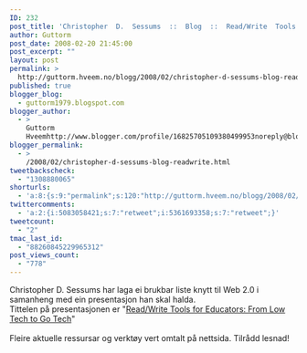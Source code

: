 ```yaml
---
ID: 232
post_title: 'Christopher  D.  Sessums  ::  Blog  ::  Read/Write  Tools  for  Educators:  From  Low  Tech  to  Go  Tech'
author: Guttorm
post_date: 2008-02-20 21:45:00
post_excerpt: ""
layout: post
permalink: >
  http://guttorm.hveem.no/blogg/2008/02/christopher-d-sessums-blog-readwrite-tools-for-educators-from-low-tech-to-go-tech/
published: true
blogger_blog:
  - guttorm1979.blogspot.com
blogger_author:
  - >
    Guttorm
    Hveemhttp://www.blogger.com/profile/16825705109380499953noreply@blogger.com
blogger_permalink:
  - >
    /2008/02/christopher-d-sessums-blog-readwrite.html
tweetbackscheck:
  - "1308880065"
shorturls:
  - 'a:8:{s:9:"permalink";s:120:"http://guttorm.hveem.no/blogg/2008/02/christopher-d-sessums-blog-readwrite-tools-for-educators-from-low-tech-to-go-tech/";s:7:"tinyurl";s:25:"http://tinyurl.com/c4umwk";s:4:"isgd";s:17:"http://is.gd/h9pf";s:5:"bitly";s:18:"http://bit.ly/Oitm";s:5:"snipr";s:22:"http://snipr.com/aowit";s:5:"snurl";s:22:"http://snurl.com/aowit";s:7:"snipurl";s:24:"http://snipurl.com/aowit";s:4:"trim";s:17:"http://tr.im/ciw8";}'
twittercomments:
  - 'a:2:{i:5083058421;s:7:"retweet";i:5361693358;s:7:"retweet";}'
tweetcount:
  - "2"
tmac_last_id:
  - "88260845229965312"
post_views_count:
  - "778"
---
```

Christopher D. Sessums har laga ei brukbar liste knytt til Web 2.0 i samanheng med ein presentasjon han skal halda.<br />Tittelen på presentasjonen er "<a href="http://eduspaces.net/csessums/weblog/278789.html">Read/Write Tools for Educators: From Low Tech to Go Tech</a>"<br /><br />Fleire aktuelle ressursar og verktøy vert omtalt på nettsida. Tilrådd lesnad!